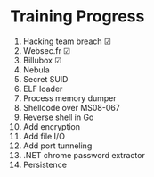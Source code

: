 # Training Progress

1. Hacking team breach ☑ 
2. Websec.fr ☑ 
3. Billubox ☑ 
4. Nebula
5. Secret SUID
6. ELF loader
7. Process memory dumper
  1. Shellcode over MS08-067
8. Reverse shell in Go
  1. Add encryption
  2. Add file I/O
  3. Add port tunneling
9. .NET chrome password extractor
10. Persistence
